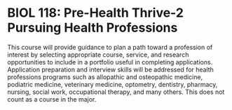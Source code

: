 # BIOL 118: Pre-Health Thrive-2 Pursuing Health Professions

This course will provide guidance to plan a path toward a profession of interest by selecting appropriate course, service, and research opportunities to include in a portfolio useful in completing applications. Application preparation and interview skills will be addressed for health professions programs such as allopathic and osteopathic medicine, podiatric medicine, veterinary medicine, optometry, dentistry, pharmacy, nursing, social work, occupational therapy, and many others. This does not count as a course in the major.